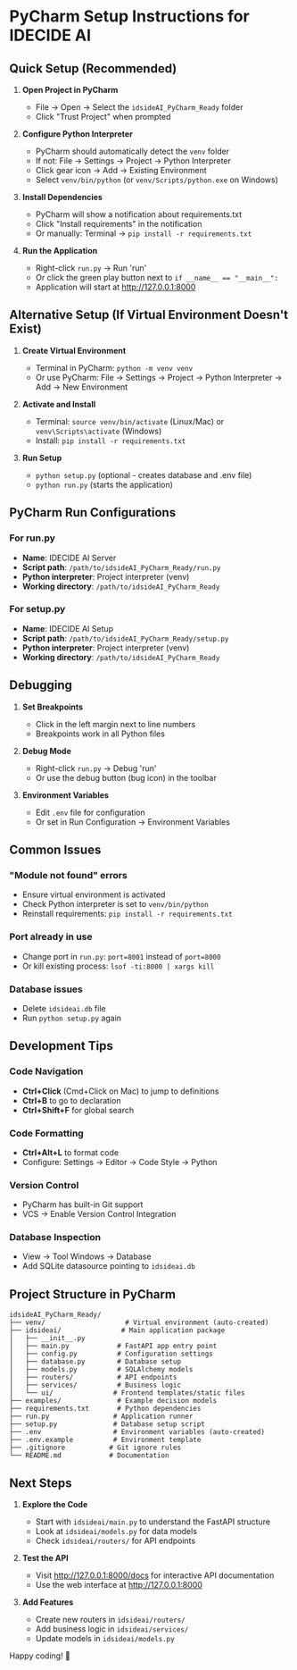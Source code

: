 # PyCharm Setup Instructions for IDECIDE AI

## Quick Setup (Recommended)

1. **Open Project in PyCharm**
   - File → Open → Select the `idsideAI_PyCharm_Ready` folder
   - Click "Trust Project" when prompted

2. **Configure Python Interpreter**
   - PyCharm should automatically detect the `venv` folder
   - If not: File → Settings → Project → Python Interpreter
   - Click gear icon → Add → Existing Environment
   - Select `venv/bin/python` (or `venv/Scripts/python.exe` on Windows)

3. **Install Dependencies**
   - PyCharm will show a notification about requirements.txt
   - Click "Install requirements" in the notification
   - Or manually: Terminal → `pip install -r requirements.txt`

4. **Run the Application**
   - Right-click `run.py` → Run 'run'
   - Or click the green play button next to `if __name__ == "__main__":`
   - Application will start at http://127.0.0.1:8000

## Alternative Setup (If Virtual Environment Doesn't Exist)

1. **Create Virtual Environment**
   - Terminal in PyCharm: `python -m venv venv`
   - Or use PyCharm: File → Settings → Project → Python Interpreter → Add → New Environment

2. **Activate and Install**
   - Terminal: `source venv/bin/activate` (Linux/Mac) or `venv\Scripts\activate` (Windows)
   - Install: `pip install -r requirements.txt`

3. **Run Setup**
   - `python setup.py` (optional - creates database and .env file)
   - `python run.py` (starts the application)

## PyCharm Run Configurations

### For run.py
- **Name**: IDECIDE AI Server
- **Script path**: `/path/to/idsideAI_PyCharm_Ready/run.py`
- **Python interpreter**: Project interpreter (venv)
- **Working directory**: `/path/to/idsideAI_PyCharm_Ready`

### For setup.py
- **Name**: IDECIDE AI Setup
- **Script path**: `/path/to/idsideAI_PyCharm_Ready/setup.py`
- **Python interpreter**: Project interpreter (venv)
- **Working directory**: `/path/to/idsideAI_PyCharm_Ready`

## Debugging

1. **Set Breakpoints**
   - Click in the left margin next to line numbers
   - Breakpoints work in all Python files

2. **Debug Mode**
   - Right-click `run.py` → Debug 'run'
   - Or use the debug button (bug icon) in the toolbar

3. **Environment Variables**
   - Edit `.env` file for configuration
   - Or set in Run Configuration → Environment Variables

## Common Issues

### "Module not found" errors
- Ensure virtual environment is activated
- Check Python interpreter is set to `venv/bin/python`
- Reinstall requirements: `pip install -r requirements.txt`

### Port already in use
- Change port in `run.py`: `port=8001` instead of `port=8000`
- Or kill existing process: `lsof -ti:8000 | xargs kill`

### Database issues
- Delete `idsideai.db` file
- Run `python setup.py` again

## Development Tips

### Code Navigation
- **Ctrl+Click** (Cmd+Click on Mac) to jump to definitions
- **Ctrl+B** to go to declaration
- **Ctrl+Shift+F** for global search

### Code Formatting
- **Ctrl+Alt+L** to format code
- Configure: Settings → Editor → Code Style → Python

### Version Control
- PyCharm has built-in Git support
- VCS → Enable Version Control Integration

### Database Inspection
- View → Tool Windows → Database
- Add SQLite datasource pointing to `idsideai.db`

## Project Structure in PyCharm

```
idsideAI_PyCharm_Ready/
├── venv/                    # Virtual environment (auto-created)
├── idsideai/               # Main application package
│   ├── __init__.py
│   ├── main.py            # FastAPI app entry point
│   ├── config.py          # Configuration settings
│   ├── database.py        # Database setup
│   ├── models.py          # SQLAlchemy models
│   ├── routers/           # API endpoints
│   ├── services/          # Business logic
│   └── ui/               # Frontend templates/static files
├── examples/              # Example decision models
├── requirements.txt       # Python dependencies
├── run.py                # Application runner
├── setup.py              # Database setup script
├── .env                  # Environment variables (auto-created)
├── .env.example          # Environment template
├── .gitignore           # Git ignore rules
└── README.md            # Documentation
```

## Next Steps

1. **Explore the Code**
   - Start with `idsideai/main.py` to understand the FastAPI structure
   - Look at `idsideai/models.py` for data models
   - Check `idsideai/routers/` for API endpoints

2. **Test the API**
   - Visit http://127.0.0.1:8000/docs for interactive API documentation
   - Use the web interface at http://127.0.0.1:8000

3. **Add Features**
   - Create new routers in `idsideai/routers/`
   - Add business logic in `idsideai/services/`
   - Update models in `idsideai/models.py`

Happy coding! 🚀

